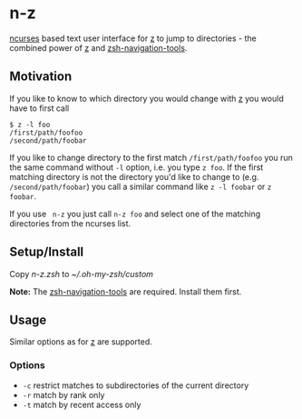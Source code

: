 # n-z
[ncurses][ncurses] based text user interface for [z][z] to jump to directories - the combined power of [z][z] and [zsh-navigation-tools][zsh-navigation-tools].

## Motivation
If you like to know to which directory you would change with [z][z] you would have to first call
```
$ z -l foo
/first/path/foofoo
/second/path/foobar
```

If you like to change directory to the first match `/first/path/foofoo` you run the same command without `-l` option, i.e. you type `z foo`.
If the first matching directory is not the directory you'd like to change to (e.g. `/second/path/foobar`) you call a similar command like `z -l foobar` or `z foobar`.

If you use ` n-z` you just call `n-z foo` and select one of the matching directories from the ncurses list.

## Setup/Install
Copy *n-z.zsh* to *~/.oh-my-zsh/custom*

**Note:** The [zsh-navigation-tools][zsh-navigation-tools] are required. Install them first.

## Usage
Similar options as for [z][z] are supported.

### Options
* `-c`     restrict matches to subdirectories of the current directory
* `-r`     match by rank only
* `-t`     match by recent access only

[ncurses]: https://en.wikipedia.org/wiki/Ncurses
[z]: https://github.com/rupa/z
[zsh-navigation-tools]: https://github.com/psprint/zsh-navigation-tools